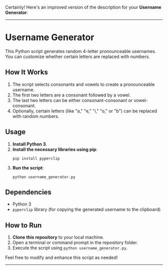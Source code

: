 Certainly! Here's an improved version of the description for your **Username Generator**:

---

# Username Generator

This Python script generates random 4-letter pronounceable usernames. You can customize whether certain letters are replaced with numbers.

## How It Works

1. The script selects consonants and vowels to create a pronounceable username.
2. The first two letters are a consonant followed by a vowel.
3. The last two letters can be either consonant-consonant or vowel-consonant.
4. Optionally, certain letters (like "a," "e," "i," "o," or "b") can be replaced with random numbers.

## Usage

1. **Install Python 3**.
2. **Install the necessary libraries using pip**:
    ```
    pip install pyperclip
    ```
3. **Run the script**:
    ```
    python username_generator.py
    ```

## Dependencies

- Python 3
- `pyperclip` library (for copying the generated username to the clipboard)

## How to Run

1. **Clone this repository** to your local machine.
2. Open a terminal or command prompt in the repository folder.
3. Execute the script using `python username_generator.py`.

Feel free to modify and enhance this script as needed!

---
